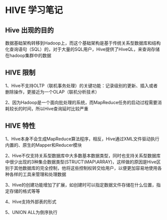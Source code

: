# HIVE 学习笔记

## Hive 出现的目的

数据基础架构转移到Hadoop上，而这个基础架构是基于传统关系型数据库和结构化查询语句（SQL）的，对于大量的SQL用户，Hive提供了HiveQL，来查询存储在hadoop集群中的数据

## HIVE 限制

1、Hive不支持OLTP（联机事务处理）的关键功能：记录级别的更新、插入或者删除操作，更接近为一个OLAP（联机分析技术）

2、因为Hadoop是一个面向批处理的系统，而MapReduce任务的启动过程需要消耗较长的时间，所以Hive查询延时比较严重

## HIVE 特性

1、Hive本身不会生成MapReduce算法程序，相反，Hive通过XML文件驱动执行内置的、原生的Mapper和Reducer模块

2、Hive不仅支持关系型数据库中大多数基本数据类型，同时也支持关系型数据库中很少出现的3种集合数据类型(STRUCT\MAP\ARRAY)，这样做的原因是Hive区别于其他数据库的完全控制，他将这些控制权转交给用户，以便更加容易地使用各种各样的工具来管理和处理数据

3、Hive的创建功能增加了扩展，如创建时可以指定数据文件存储在什么位置，指定存储的格式等等

4、Hive支持外部表的形式

5、UNION ALL为倒序执行

